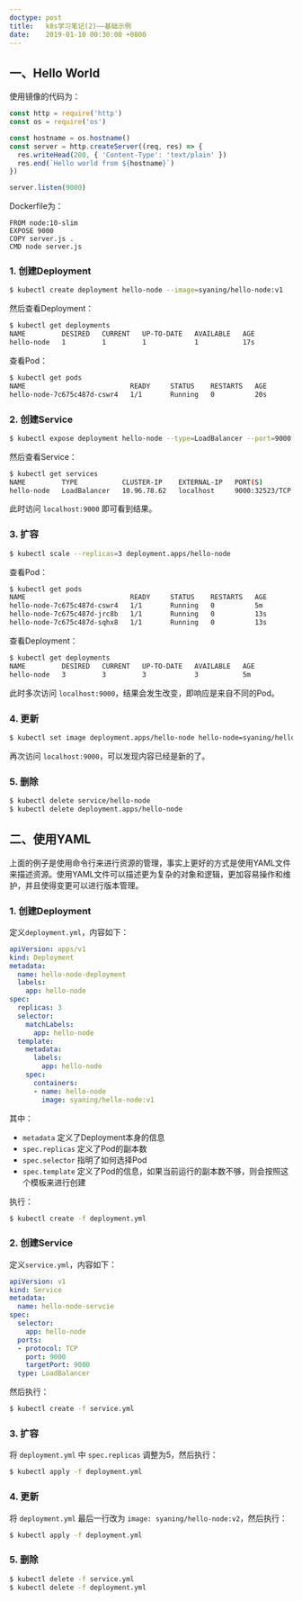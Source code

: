 ```yaml
---
doctype: post
title:   k8s学习笔记(2)——基础示例
date:    2019-01-10 00:30:00 +0800
---
```


## 一、Hello World

使用镜像的代码为：

```js
const http = require('http')
const os = require('os')

const hostname = os.hostname()
const server = http.createServer((req, res) => {
  res.writeHead(200, { 'Content-Type': 'text/plain' })
  res.end(`Hello world from ${hostname}`)
})

server.listen(9000)
```

Dockerfile为：

```
FROM node:10-slim
EXPOSE 9000
COPY server.js .
CMD node server.js
```

### 1. 创建Deployment

```sh
$ kubectl create deployment hello-node --image=syaning/hello-node:v1
```

然后查看Deployment：

```sh
$ kubectl get deployments
NAME         DESIRED   CURRENT   UP-TO-DATE   AVAILABLE   AGE
hello-node   1         1         1            1           17s
```

查看Pod：

```sh
$ kubectl get pods
NAME                          READY     STATUS    RESTARTS   AGE
hello-node-7c675c487d-cswr4   1/1       Running   0          20s
```

### 2. 创建Service

```sh
$ kubectl expose deployment hello-node --type=LoadBalancer --port=9000
```

然后查看Service：

```sh
$ kubectl get services
NAME         TYPE           CLUSTER-IP    EXTERNAL-IP   PORT(S)          AGE
hello-node   LoadBalancer   10.96.78.62   localhost     9000:32523/TCP   6s
```

此时访问 `localhost:9000` 即可看到结果。


### 3. 扩容

```sh
$ kubectl scale --replicas=3 deployment.apps/hello-node
```

查看Pod：

```sh
$ kubectl get pods
NAME                          READY     STATUS    RESTARTS   AGE
hello-node-7c675c487d-cswr4   1/1       Running   0          5m
hello-node-7c675c487d-jrc8b   1/1       Running   0          13s
hello-node-7c675c487d-sqhx8   1/1       Running   0          13s
```

查看Deployment：

```sh
$ kubectl get deployments
NAME         DESIRED   CURRENT   UP-TO-DATE   AVAILABLE   AGE
hello-node   3         3         3            3           5m
```

此时多次访问 `localhost:9000`，结果会发生改变，即响应是来自不同的Pod。

### 4. 更新

```sh
$ kubectl set image deployment.apps/hello-node hello-node=syaning/hello-node:v2
```

再次访问 `localhost:9000`，可以发现内容已经是新的了。

### 5. 删除

```sh
$ kubectl delete service/hello-node
$ kubectl delete deployment.apps/hello-node 
```

## 二、使用YAML

上面的例子是使用命令行来进行资源的管理，事实上更好的方式是使用YAML文件来描述资源。使用YAML文件可以描述更为复杂的对象和逻辑，更加容易操作和维护，并且使得变更可以进行版本管理。

### 1. 创建Deployment

定义`deployment.yml`，内容如下：

```yaml
apiVersion: apps/v1
kind: Deployment
metadata:
  name: hello-node-deployment
  labels:
    app: hello-node
spec:
  replicas: 3
  selector:
    matchLabels:
      app: hello-node
  template:
    metadata:
      labels:
        app: hello-node
    spec:
      containers:
      - name: hello-node
        image: syaning/hello-node:v1
```

其中：

- `metadata` 定义了Deployment本身的信息
- `spec.replicas` 定义了Pod的副本数
- `spec.selector` 指明了如何选择Pod
- `spec.template` 定义了Pod的信息，如果当前运行的副本数不够，则会按照这个模板来进行创建

执行：

```sh
$ kubectl create -f deployment.yml
```

### 2. 创建Service

定义`service.yml`，内容如下：

```yaml
apiVersion: v1
kind: Service
metadata:
  name: hello-node-servcie
spec:
  selector:
    app: hello-node
  ports:
  - protocol: TCP
    port: 9000
    targetPort: 9000
  type: LoadBalancer
```

然后执行：

```sh
$ kubectl create -f service.yml
```

### 3. 扩容

将 `deployment.yml` 中 `spec.replicas` 调整为5，然后执行：

```sh
$ kubectl apply -f deployment.yml
```

### 4. 更新

将 `deployment.yml` 最后一行改为 `image: syaning/hello-node:v2`，然后执行：

```sh
$ kubectl apply -f deployment.yml
```

### 5. 删除

```sh
$ kubectl delete -f service.yml
$ kubectl delete -f deployment.yml
```
